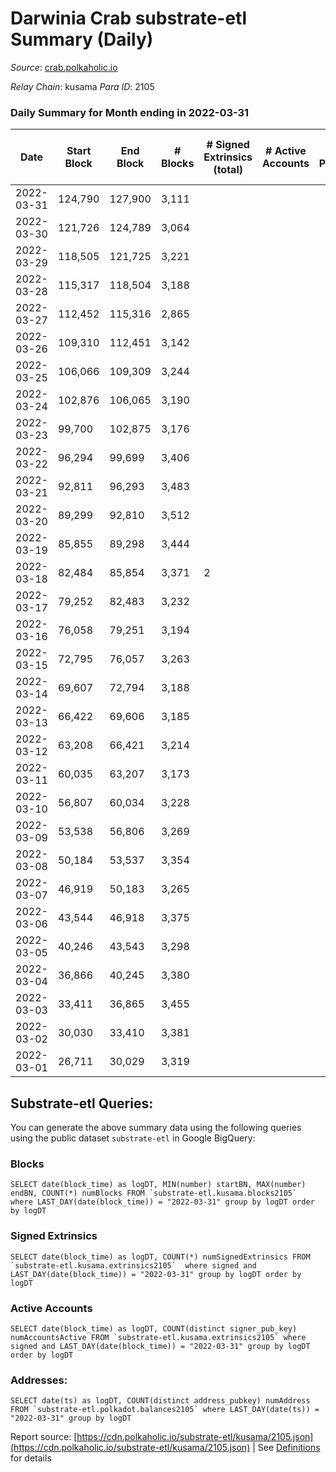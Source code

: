 # Darwinia Crab substrate-etl Summary (Daily)

_Source_: [crab.polkaholic.io](https://crab.polkaholic.io)

*Relay Chain*: kusama
*Para ID*: 2105



### Daily Summary for Month ending in 2022-03-31


| Date | Start Block | End Block | # Blocks | # Signed Extrinsics (total) | # Active Accounts | # Passive | # New | # Addresses with Balances | # Events | # Transfers | # XCM Transfers In | # XCM Transfers Out |
| ---- | ----------- | --------- | -------- | --------------------------- | ----------------- | --------- | ----- | ------------------------- | -------- | ----------- | ------------------ | ------------------- |
| 2022-03-31 | 124,790 | 127,900 | 3,111  |  |  |  |  | 8 | 6,224 |   |   |   |
| 2022-03-30 | 121,726 | 124,789 | 3,064  |  |  |  |  | 8 | 6,130 |   |   |   |
| 2022-03-29 | 118,505 | 121,725 | 3,221  |  |  |  |  | 8 | 6,444 |   |   |   |
| 2022-03-28 | 115,317 | 118,504 | 3,188  |  |  |  |  | 8 | 6,377 |   |   |   |
| 2022-03-27 | 112,452 | 115,316 | 2,865  |  |  |  |  | 8 | 5,732 |   |   |   |
| 2022-03-26 | 109,310 | 112,451 | 3,142  |  |  |  |  | 8 | 6,286 |   |   |   |
| 2022-03-25 | 106,066 | 109,309 | 3,244  |  |  |  |  | 8 | 6,490 |   |   |   |
| 2022-03-24 | 102,876 | 106,065 | 3,190  |  |  |  |  | 8 | 6,381 |   |   |   |
| 2022-03-23 | 99,700 | 102,875 | 3,176  |  |  |  |  | 8 | 6,354 |   |   |   |
| 2022-03-22 | 96,294 | 99,699 | 3,406  |  |  |  |  | 8 | 6,814 |   |   |   |
| 2022-03-21 | 92,811 | 96,293 | 3,483  |  |  |  |  | 8 | 6,968 |   |   |   |
| 2022-03-20 | 89,299 | 92,810 | 3,512  |  |  |  |  | 8 | 7,026 |   |   |   |
| 2022-03-19 | 85,855 | 89,298 | 3,444  |  |  |  |  | 8 | 6,890 |   |   |   |
| 2022-03-18 | 82,484 | 85,854 | 3,371  | 2 |  |  |  | 8 | 6,757 |   |   |   |
| 2022-03-17 | 79,252 | 82,483 | 3,232  |  |  |  |  | 8 | 6,465 |   |   |   |
| 2022-03-16 | 76,058 | 79,251 | 3,194  |  |  |  |  | 8 | 6,390 |   |   |   |
| 2022-03-15 | 72,795 | 76,057 | 3,263  |  |  |  |  | 8 | 6,528 |   |   |   |
| 2022-03-14 | 69,607 | 72,794 | 3,188  |  |  |  |  | 8 | 6,378 |   |   |   |
| 2022-03-13 | 66,422 | 69,606 | 3,185  |  |  |  |  | 8 | 6,372 |   |   |   |
| 2022-03-12 | 63,208 | 66,421 | 3,214  |  |  |  |  | 8 | 6,429 |   |   |   |
| 2022-03-11 | 60,035 | 63,207 | 3,173  |  |  |  |  | 8 | 6,348 |   |   |   |
| 2022-03-10 | 56,807 | 60,034 | 3,228  |  |  |  |  | 8 | 6,458 |   |   |   |
| 2022-03-09 | 53,538 | 56,806 | 3,269  |  |  |  |  | 8 | 6,540 |   |   |   |
| 2022-03-08 | 50,184 | 53,537 | 3,354  |  |  |  |  | 8 | 6,710 |   |   |   |
| 2022-03-07 | 46,919 | 50,183 | 3,265  |  |  |  |  | 8 | 6,531 |   |   |   |
| 2022-03-06 | 43,544 | 46,918 | 3,375  |  |  |  |  | 8 | 6,752 |   |   |   |
| 2022-03-05 | 40,246 | 43,543 | 3,298  |  |  |  |  | 8 | 6,598 |   |   |   |
| 2022-03-04 | 36,866 | 40,245 | 3,380  |  |  |  |  | 8 | 6,762 |   |   |   |
| 2022-03-03 | 33,411 | 36,865 | 3,455  |  |  |  |  | 8 | 6,912 |   |   |   |
| 2022-03-02 | 30,030 | 33,410 | 3,381  |  |  |  |  | 8 | 6,764 |   |   |   |
| 2022-03-01 | 26,711 | 30,029 | 3,319  |  |  |  |  | 8 | 6,640 |   |   |   |

## Substrate-etl Queries:
You can generate the above summary data using the following queries using the public dataset `substrate-etl` in Google BigQuery:


### Blocks
```
SELECT date(block_time) as logDT, MIN(number) startBN, MAX(number) endBN, COUNT(*) numBlocks FROM `substrate-etl.kusama.blocks2105`  where LAST_DAY(date(block_time)) = "2022-03-31" group by logDT order by logDT
```


### Signed Extrinsics
```
SELECT date(block_time) as logDT, COUNT(*) numSignedExtrinsics FROM `substrate-etl.kusama.extrinsics2105`  where signed and LAST_DAY(date(block_time)) = "2022-03-31" group by logDT order by logDT
```


### Active Accounts
```
SELECT date(block_time) as logDT, COUNT(distinct signer_pub_key) numAccountsActive FROM `substrate-etl.kusama.extrinsics2105` where signed and LAST_DAY(date(block_time)) = "2022-03-31" group by logDT order by logDT
```


### Addresses:
```
SELECT date(ts) as logDT, COUNT(distinct address_pubkey) numAddress FROM `substrate-etl.polkadot.balances2105` where LAST_DAY(date(ts)) = "2022-03-31" group by logDT
```



Report source: [https://cdn.polkaholic.io/substrate-etl/kusama/2105.json](https://cdn.polkaholic.io/substrate-etl/kusama/2105.json) | See [Definitions](/DEFINITIONS.md) for details
